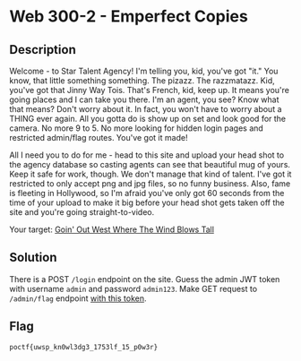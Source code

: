 # Web 300-2 - Emperfect Copies 
## Description
Welcome - to Star Talent Agency! I'm telling you, kid, you've got "it." You know, that little something something. The pizazz. The razzmatazz. Kid, you've got that Jinny Way Tois. That's French, kid, keep up. It means you're going places and I can take you there. I'm an agent, you see? Know what that means? Don't worry about it. In fact, you won't have to worry about a THING ever again. All you gotta do is show up on set and look good for the camera. No more 9 to 5. No more looking for hidden login pages and restricted admin/flag routes. You've got it made!

All I need you to do for me - head to this site and upload your head shot to the agency database so casting agents can see that beautiful mug of yours. Keep it safe for work, though. We don't manage that kind of talent. I've got it restricted to only accept png and jpg files, so no funny business. Also, fame is fleeting in Hollywood, so I'm afraid you've only got 60 seconds from the time of your upload to make it big before your head shot gets taken off the site and you're going straight-to-video.

Your target: [Goin' Out West Where The Wind Blows Tall](http://34.135.223.176:5250/)

## Solution
There is a POST `/login` endpoint on the site. Guess the admin JWT token with username `admin` and password `admin123`.
Make GET request to `/admin/flag` endpoint [with this token](https://stackoverflow.com/questions/29931671/making-an-api-call-in-python-with-an-api-that-requires-a-bearer-token).

## Flag
`poctf{uwsp_kn0wl3dg3_1753lf_15_p0w3r}`
